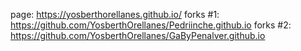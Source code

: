 page: https://yosberthorellanes.github.io/
forks #1:     https://github.com/YosberthOrellanes/Pedriinche.github.io
forks #2:     https://github.com/YosberthOrellanes/GaByPenalver.github.io
